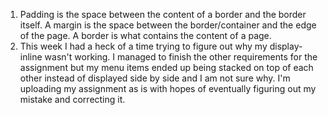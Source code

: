 1. Padding is the space between the content of a border and the border itself.
   A margin is the space between the border/container and the edge of the page.
   A border is what contains the content of a page.
2. This week I had a heck of a time trying to figure out why my display-inline wasn't
working. I managed to finish the other requirements for the assignment but my
menu items ended up being stacked on top of each other instead of displayed
side by side and I am not sure why. I'm uploading my assignment as is with hopes
of eventually figuring out my mistake and correcting it. 
